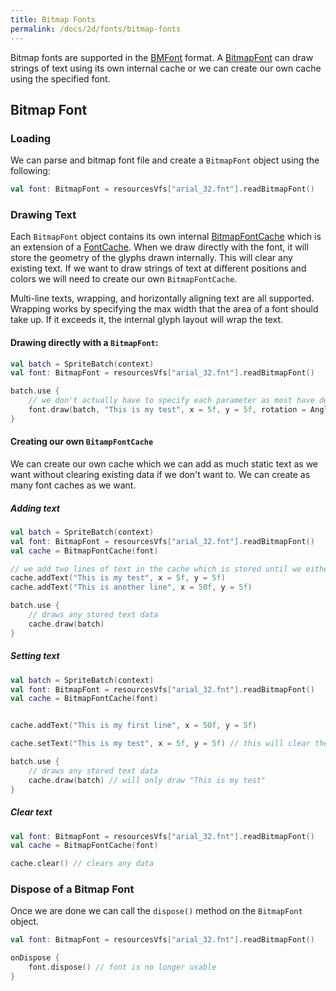 ```yaml
---
title: Bitmap Fonts
permalink: /docs/2d/fonts/bitmap-fonts
---
```


Bitmap fonts are supported in the [BMFont](https://www.angelcode.com/products/bmfont/) format. A [BitmapFont](https://github.com/littlektframework/littlekt/blob/master/core/src/commonMain/kotlin/com/lehaine/littlekt/graphics/font/BitmapFont.kt) can draw strings of text using its own internal cache or we can create our own cache using the specified font.

## Bitmap Font

### Loading

We can parse and bitmap font file and create a `BitmapFont` object using the following:

```kotlin
val font: BitmapFont = resourcesVfs["arial_32.fnt"].readBitmapFont()
```

### Drawing Text

Each `BitmapFont` object contains its own internal [BitmapFontCache](https://github.com/littlektframework/littlekt/blob/master/core/src/commonMain/kotlin/com/lehaine/littlekt/graphics/font/BitmapFontCache.kt) which is an extension of a [FontCache](https://github.com/littlektframework/littlekt/blob/master/core/src/commonMain/kotlin/com/lehaine/littlekt/graphics/font/FontCache.kt). When we draw directly with the font, it will store the geometry of the glyphs drawn internally. This will clear any existing text. If we want to draw strings of text at different positions and colors we will need to create our own `BitmapFontCache`.

Multi-line texts, wrapping, and horizontally aligning text are all supported. Wrapping works by specifying the max width that the area of a font should take up. If it exceeds it, the internal glyph layout will wrap the text.

#### Drawing directly with a `BitmapFont`:

```kotlin
val batch = SpriteBatch(context)
val font: BitmapFont = resourcesVfs["arial_32.fnt"].readBitmapFont()

batch.use {
    // we don't actually have to specify each parameter as most have default options.
    font.draw(batch, "This is my test", x = 5f, y = 5f, rotation = Angle.ZERO, color = Color.WHITE, targetWidth = 0f, align = HAlign.LEFT, wrap = false)
}
```

#### Creating our own `BitampFontCache`

We can create our own cache which we can add as much static text as we want without clearing existing data if we don't want to. We can create as many font caches as we want.

##### Adding text

```kotlin
val batch = SpriteBatch(context)
val font: BitmapFont = resourcesVfs["arial_32.fnt"].readBitmapFont()
val cache = BitmapFontCache(font)

// we add two lines of text in the cache which is stored until we either call 'setText' or 'clear'
cache.addText("This is my test", x = 5f, y = 5f)
cache.addText("This is another line", x = 50f, y = 5f)

batch.use {
    // draws any stored text data
    cache.draw(batch)
}
```

##### Setting text

```kotlin
val batch = SpriteBatch(context)
val font: BitmapFont = resourcesVfs["arial_32.fnt"].readBitmapFont()
val cache = BitmapFontCache(font)


cache.addText("This is my first line", x = 50f, y = 5f)

cache.setText("This is my test", x = 5f, y = 5f) // this will clear the data from the 'addText' method.

batch.use {
    // draws any stored text data
    cache.draw(batch) // will only draw "This is my test"
}
```

##### Clear text

```kotlin
val font: BitmapFont = resourcesVfs["arial_32.fnt"].readBitmapFont()
val cache = BitmapFontCache(font)

cache.clear() // clears any data
```

### Dispose of a Bitmap Font

Once we are done we can call the `dispose()` method on the `BitmapFont` object.

```kotlin
val font: BitmapFont = resourcesVfs["arial_32.fnt"].readBitmapFont()

onDispose {
    font.dispose() // font is no longer usable
}
```
